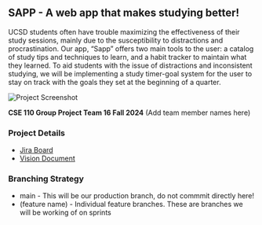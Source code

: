## SAPP - A web app that makes studying better!

UCSD students often have trouble maximizing the effectiveness of their study sessions, mainly due to the susceptibility to distractions and procrastination. Our app, “Sapp” offers two main tools to the user: a catalog of study tips and techniques to learn, and a habit tracker to maintain what they learned. To aid students with the issue of distractions and inconsistent studying, we will be implementing a study timer-goal system for the user to stay on track with the goals they set at the beginning of a quarter. 

![Project Screenshot](https://cdn.discordapp.com/attachments/1291885101835223088/1304241751552426067/image.png?ex=672ead49&is=672d5bc9&hm=93cd892e51a3c0941baaa70e02127a4f44d84c157feed1d77374a347e4d10fbb&)

**CSE 110 Group Project Team 16 Fall 2024**
(Add team member names here)

### Project Details
* [Jira Board](https://jonatuanh.atlassian.net/jira/software/projects/TEAM16/boards/3/timeline?shared=&atlOrigin=eyJpIjoiMDE0NDlkOTdiOTEyNDlmYWEwNGQzZjlkZGJiNjUwY2YiLCJwIjoiaiJ9)
* [Vision Document](https://docs.google.com/document/d/1riDNXX01jxAQ4H5liydB1oNyp8TTPLuVSikaDNFcDe0/edit?tab=t.0)

### Branching Strategy
* main - This will be our production branch, do not commmit directly here!
* (feature name) - Individual feature branches. These are branches we will be working of on sprints


